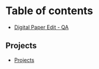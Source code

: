 # Table of contents

* [Digital Paper Edit - QA](README.md)

## Projects

* [Projects](projects/projects.md)

